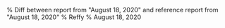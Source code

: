 % Diff between report from "August 18, 2020" and reference report from "August 18, 2020"
% Reffy
% August 18, 2020

